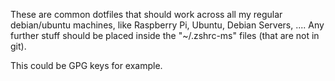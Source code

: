 These are common dotfiles that should work across all my regular debian/ubuntu
machines, like Raspberry Pi, Ubuntu, Debian Servers, .... Any further stuff should
be placed inside the "~/.zshrc-ms" files (that are not in git).

This could be GPG keys for example.
